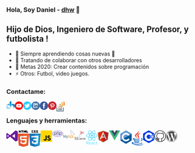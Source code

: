 ### Hola, Soy Daniel - [dhw][website] 👋

## Hijo de Dios, Ingeniero de Software, Profesor, y futbolista !
- 🌱 Siempre aprendiendo cosas nuevas 🤣
- 👯 Tratando de colaborar con otros desarrolladores
- 🥅 Metas 2020: Crear contenidos sobre programación
- ⚡ Otros: Futbol, video juegos.

### Contactame:

[<img align="left" alt="dhwebdesignmx.com" width="22px" src="https://raw.githubusercontent.com/DanyBoy20/mediacontent/c3aeb86c19594f704b695bcdee52a0e5e3393e02/iconDH.svg" />][website]
[<img align="left" alt="dh web design | YouTube" width="22px" src="https://raw.githubusercontent.com/DanyBoy20/mediacontent/c3aeb86c19594f704b695bcdee52a0e5e3393e02/iconyt.svg" />][youtube]
[<img align="left" alt="dh web design | Twitter" width="22px" src="https://raw.githubusercontent.com/DanyBoy20/mediacontent/c3aeb86c19594f704b695bcdee52a0e5e3393e02/icontwt.svg" />][twitter]
[<img align="left" alt="dh web design | LinkedIn" width="22px" src="https://raw.githubusercontent.com/DanyBoy20/mediacontent/c3aeb86c19594f704b695bcdee52a0e5e3393e02/iconlinkedin.svg" />][linkedin]
[<img align="left" alt="dh web design | Facebook" width="22px" src="https://raw.githubusercontent.com/DanyBoy20/mediacontent/c3aeb86c19594f704b695bcdee52a0e5e3393e02/iconfb.svg" />][facebook]
[<img align="left" alt="dh web design | Pinterest" width="22px" src="https://raw.githubusercontent.com/DanyBoy20/mediacontent/c3aeb86c19594f704b695bcdee52a0e5e3393e02/iconpinterest.svg" />][pinterest]
[<img align="left" alt="dh web design | StackOverflow" width="22px" src="https://raw.githubusercontent.com/DanyBoy20/mediacontent/c3aeb86c19594f704b695bcdee52a0e5e3393e02/stackoverflow.svg" />][stackoverflow]

<br />

### Lenguajes y herramientas:

[<img align="left" alt="Visual Studio Code" width="30px" src="https://raw.githubusercontent.com/DanyBoy20/mediacontent/c3aeb86c19594f704b695bcdee52a0e5e3393e02/vs.svg" />][website]
[<img align="left" alt="HTML5" width="30px" src="https://raw.githubusercontent.com/DanyBoy20/mediacontent/c3aeb86c19594f704b695bcdee52a0e5e3393e02/html5.svg" />][website]
[<img align="left" alt="CSS3" width="30px" src="https://raw.githubusercontent.com/DanyBoy20/mediacontent/c3aeb86c19594f704b695bcdee52a0e5e3393e02/css3.svg" />][website]
[<img align="left" alt="JavaScript" width="30px" src="https://raw.githubusercontent.com/DanyBoy20/mediacontent/c3aeb86c19594f704b695bcdee52a0e5e3393e02/js.svg" />][website]
[<img align="left" alt="PHP" width="30px" src="https://raw.githubusercontent.com/DanyBoy20/mediacontent/c3aeb86c19594f704b695bcdee52a0e5e3393e02/php.svg" />][website]
[<img align="left" alt="MySQL" width="30px" src="https://raw.githubusercontent.com/DanyBoy20/mediacontent/44b47d383b37e845490ed0f604b6282aed0756fb/mysql.svg" />][website]
[<img align="left" alt="SQL" width="30px" src="https://raw.githubusercontent.com/DanyBoy20/mediacontent/c3aeb86c19594f704b695bcdee52a0e5e3393e02/sqlserver.svg" />][website]
[<img align="left" alt="React" width="30px" src="https://raw.githubusercontent.com/DanyBoy20/mediacontent/c3aeb86c19594f704b695bcdee52a0e5e3393e02/react.svg" />][website]
[<img align="left" alt="Angular" width="30px" src="https://raw.githubusercontent.com/DanyBoy20/mediacontent/c3aeb86c19594f704b695bcdee52a0e5e3393e02/angular.svg" />][website]
[<img align="left" alt="Vue" width="30px" src="https://raw.githubusercontent.com/DanyBoy20/mediacontent/c3aeb86c19594f704b695bcdee52a0e5e3393e02/vue.svg" />][website]
[<img align="left" alt="C" width="30px" src="https://raw.githubusercontent.com/DanyBoy20/mediacontent/c3aeb86c19594f704b695bcdee52a0e5e3393e02/c.svg" />][website]
[<img align="left" alt="Java" width="30px" src="https://raw.githubusercontent.com/DanyBoy20/mediacontent/c3aeb86c19594f704b695bcdee52a0e5e3393e02/java.svg" />][website]
[<img align="left" alt="C#" width="30px" src="https://raw.githubusercontent.com/DanyBoy20/mediacontent/c3aeb86c19594f704b695bcdee52a0e5e3393e02/csharp.svg" />][website]
[<img align="left" alt="GitHub" width="30px" src="https://raw.githubusercontent.com/DanyBoy20/mediacontent/c3aeb86c19594f704b695bcdee52a0e5e3393e02/github.svg" />][website]
[<img align="left" alt="wordpress" width="30px" src="https://raw.githubusercontent.com/DanyBoy20/mediacontent/c3aeb86c19594f704b695bcdee52a0e5e3393e02/wp.svg" />][website]

<br />
<br />

[website]: https://dhwebdesignmx.com
[twitter]: https://twitter.com/dhwebdesign
[youtube]: https://www.youtube.com/c/DHWebDesignCuernavaca
[facebook]: https://www.facebook.com/WebDesignDH
[linkedin]: https://mx.linkedin.com/pub/daniel-hernandez/34/510/2ba
[pinterest]: https://es.pinterest.com/dhwebdesign/
[stackoverflow]: https://stackexchange.com/users/19030899/dany-hern%c3%a1ndez


